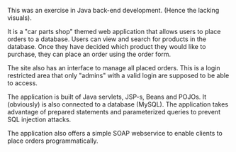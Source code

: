 This was an exercise in Java back-end development. (Hence the lacking visuals).

It is a "car parts shop" themed web application that allows users to place orders to a database.
Users can view and search for products in the database. Once they have
decided which product they would like to purchase, they can place an order using the order form.

The site also has an interface to manage all placed orders. This is a login restricted area
that only "admins" with a valid login are supposed to be able to access.

The application is built of Java servlets, JSP-s, Beans and POJOs.
It (obviously) is also connected to a database (MySQL).
The application takes advantage of prepared statements and parameterized queries
to prevent SQL injection attacks.

The application also offers a simple SOAP webservice to enable clients
to place orders programmatically.
